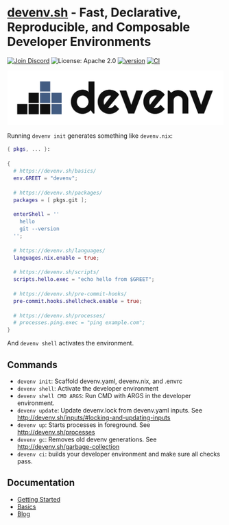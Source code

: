 # [devenv.sh](https://devenv.sh) - Fast, Declarative, Reproducible, and Composable Developer Environments

[![Join Discord](https://img.shields.io/discord/1036369714731036712?color=7389D8&label=discord&logo=discord&logoColor=ffffff)](https://discord.gg/naMgvexb6q) 
![License: Apache 2.0](https://img.shields.io/github/license/cachix/devenv) 
[![version](https://img.shields.io/github/v/release/cachix/devenv?color=green&label=version&sort=semver)](https://github.com/cachix/devenv/releases) 
[![CI](https://github.com/cachix/devenv/actions/workflows/buildtest.yml/badge.svg)](https://github.com/cachix/devenv/actions/workflows/buildtest.yml?branch=main)

![logo](logo.svg)

Running ``devenv init`` generates something like ``devenv.nix``:

```nix
{ pkgs, ... }:

{
  # https://devenv.sh/basics/
  env.GREET = "devenv";

  # https://devenv.sh/packages/
  packages = [ pkgs.git ];

  enterShell = ''
    hello
    git --version
  '';

  # https://devenv.sh/languages/
  languages.nix.enable = true;

  # https://devenv.sh/scripts/
  scripts.hello.exec = "echo hello from $GREET";

  # https://devenv.sh/pre-commit-hooks/
  pre-commit.hooks.shellcheck.enable = true;

  # https://devenv.sh/processes/
  # processes.ping.exec = "ping example.com";
}

```

And ``devenv shell`` activates the environment.

## Commands

- ``devenv init``:           Scaffold devenv.yaml, devenv.nix, and .envrc
- ``devenv shell``:          Activate the developer environment
- ``devenv shell CMD ARGS``: Run CMD with ARGS in the developer environment.
- ``devenv update``:         Update devenv.lock from devenv.yaml inputs. See http://devenv.sh/inputs/#locking-and-updating-inputs
- ``devenv up``:             Starts processes in foreground. See http://devenv.sh/processes
- ``devenv gc``:             Removes old devenv generations. See http://devenv.sh/garbage-collection
- ``devenv ci``:             builds your developer environment and make sure all checks pass.

## Documentation

- [Getting Started](https://devenv.sh/getting-started/)
- [Basics](https://devenv.sh/basics/)
- [Blog](https://devenv.sh/blog/)